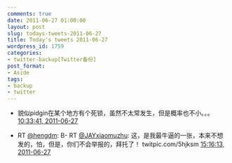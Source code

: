 ```yaml
---
comments: true
date: 2011-06-27 01:00:00
layout: post
slug: todays-tweets-2011-06-27
title: Today's tweets 2011-06-27
wordpress_id: 1759
categories:
- twitter-backup[Twitter备份]
post_format:
- Aside
tags:
- backup
- twitter
---
```





  * 貌似pidgin在某个地方有个死锁，虽然不太常发生，但是概率也不小。。。 [10:33:41, 2011-06-27](http://twitter.com/gfrog/statuses/85173927957118976)





  * RT [@hengdm](http://twitter.com/hengdm): B- RT [@JAYxiaomuzhu](http://twitter.com/JAYxiaomuzhu): 这，是我最牛逼的一张，本来不想发的，怕，但是，你们不会举报的，拜托了！ twitpic.com/5hjksm [15:16:13, 2011-06-27](http://twitter.com/gfrog/statuses/85245030901620736)




